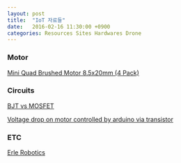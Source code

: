 ```yaml
---
layout: post
title:  "IoT 자료들"
date:   2016-02-16 11:30:00 +0900
categories: Resources Sites Hardwares Drone
---
```



### Motor

[Mini Quad Brushed Motor 8.5x20mm (4 Pack)](http://www.hobbyking.com/hobbyking/store/__86504__Mini_Quad_Brushed_Motor_8_5x20mm_4_Pack_.html)


### Circuits

[BJT vs MOSFET](http://blog.oscarliang.net/bjt-vs-mosfet/)

[Voltage drop on motor controlled by arduino via transistor](http://electronics.stackexchange.com/questions/183637/voltage-drop-on-motor-controlled-by-arduino-via-transistor)

### ETC

[Erle Robotics](http://erlerobotics.com/blog/home-creative/)
